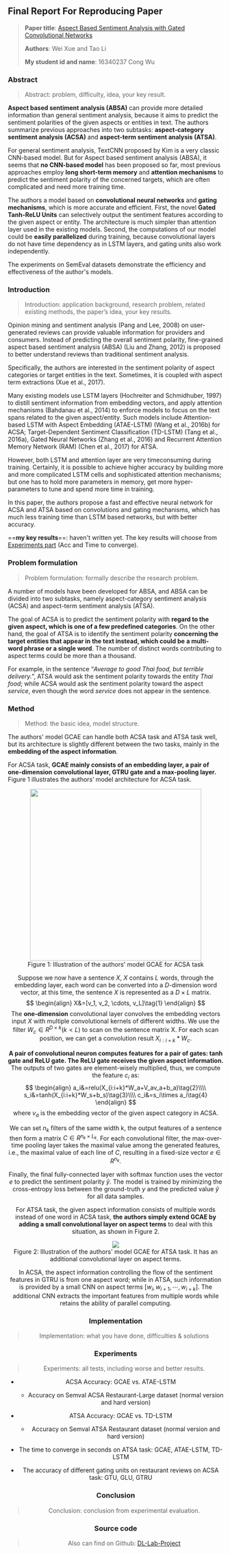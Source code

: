 ## Final Report For Reproducing Paper

> **Paper title**: [Aspect Based Sentiment Analysis with Gated Convolutional Networks](https://www.aclweb.org/anthology/P18-1234>)
>
> **Authors**: Wei Xue and Tao Li
>
> **My student id and name**: 16340237	Cong Wu

### Abstract

> Abstract: problem, difficulty, idea, your key result.
>

**Aspect based sentiment analysis (ABSA)** can provide more detailed information than general sentiment analysis, because it aims to predict the sentiment polarities of the given aspects or entities in text. The authors summarize previous approaches into two subtasks: **aspect-category sentiment analysis (ACSA)** and **aspect-term sentiment analysis (ATSA)**. 

For general sentiment analysis, TextCNN proposed by Kim is a very classic CNN-based model. But for Aspect based sentiment analysis (ABSA), it seems that **no CNN-based model** has been proposed so far, most previous approaches employ **long short-term memory** and **attention mechanisms** to predict the sentiment polarity of the concerned targets, which are often complicated and need more training time. 

The authors a model based on **convolutional neural networks** and **gating mechanisms**, which is more accurate and efficient. First, the novel **Gated Tanh-ReLU Units** can selectively output the sentiment features according to the given aspect or entity. The architecture is much simpler than attention layer used in the existing models. Second, the computations of our model could be **easily parallelized** during training, because convolutional layers do not have time dependency as in LSTM layers, and gating units also work independently. 

The experiments on SemEval datasets demonstrate the efficiency and effectiveness of the author's models.

### Introduction

> Introduction: application background, research problem, related existing methods, the paper’s idea, your key results. 

Opinion mining and sentiment analysis (Pang and Lee, 2008) on user-generated reviews can provide valuable information for providers and consumers. Instead of predicting the overall sentiment polarity, fine-grained aspect based sentiment analysis (ABSA) (Liu and Zhang, 2012) is proposed to better understand reviews than traditional sentiment analysis.

Specifically, the authors are interested in the sentiment polarity of aspect categories or target entities in the text. Sometimes, it is coupled with aspect term extractions (Xue et al., 2017). 

Many existing models use LSTM layers (Hochreiter and Schmidhuber, 1997) to distill sentiment information from embedding vectors, and apply attention mechanisms (Bahdanau et al., 2014) to enforce models to focus on the text spans related to the given aspect/entity. Such models include Attention-based LSTM with Aspect Embedding (ATAE-LSTM) (Wang et al., 2016b) for ACSA; Target-Dependent Sentiment Classification (TD-LSTM) (Tang et al., 2016a), Gated Neural Networks (Zhang et al., 2016) and Recurrent Attention Memory Network (RAM) (Chen et al., 2017) for ATSA. 

However, both LSTM and attention layer are very timeconsuming during training. Certainly, it is possible to achieve higher accuracy by building more and more complicated LSTM cells and sophisticated attention mechanisms; but one has to hold more parameters in memory, get more hyper-parameters to tune and spend more time in training. 

In this paper, the authors propose a fast and effective neural network for ACSA and ATSA based on convolutions and gating mechanisms, which has much less training time than LSTM based networks, but with better accuracy. 

==**my key results**==: haven't written yet. The key results will choose from [Experiments part](#**Experiments**) (Acc and Time to converge).

### Problem formulation 

> Problem formulation: formally describe the research problem. 

A number of models have been developed for ABSA, and ABSA can be divided into two subtasks, namely aspect-category sentiment analysis (ACSA) and aspect-term sentiment analysis (ATSA). 

The goal of ACSA is to predict the sentiment polarity with **regard to the given aspect, which is one of a few predefined categories**. On the other hand, the goal of ATSA is to identify the sentiment polarity **concerning the target entities that appear in the text instead, which could be**
**a multi-word phrase or a single word**. The number of distinct words contributing to aspect terms
could be more than a thousand. 

For example, in the sentence “*Average to good Thai food, but terrible delivery.*”, ATSA would ask the sentiment polarity towards the entity *Thai food*; while ACSA would ask the sentiment polarity toward the aspect *service*, even though the word *service* does not appear in the sentence. 

### **Method**

> Method: the basic idea, model structure. 

The authors' model GCAE can handle both ACSA task and ATSA task well, but its architecture is slightly different between the two tasks, mainly in the **embedding of the aspect information**. 

For ACSA task, **GCAE mainly consists of an embedding layer, a pair of one-dimension convolutional layer, GTRU gate and a max-pooling layer.** Figure 1 illustrates the authors’ model architecture for ACSA task.

<center><img src='img/GCAE-ACSA.png' height=400px><center>
<center><span>Figure 1: Illustration of the authors' model GCAE for ACSA task</span></center>

Suppose we now have a sentence $X$, $X$ contains $L$ words, through the embedding layer, each word can be converted into a $D$-dimension word vector, at this time, the sentence $X$ is represented as a $D\times L$ matrix.
$$
\begin{align}
X&=[v_1, v_2, \cdots, v_L]\tag{1}
\end{align}
$$
The **one-dimension** convolutional layer convolves the embedding vectors input $X$ with multiple convolutional kernels of different widths. We use the filter $W_c \in R^{D\times k}(k<L)$ to scan on the sentence matrix X. For each scan position, we can get a convolution result $X_{i:i+k}*W_c$.

**A pair of convolutional neuron computes features for a pair of gates: tanh gate and ReLU gate. The ReLU gate receives the given aspect information.** The outputs of two gates are element-wisely multiplied, thus, we compute the feature $c_i$ as:
$$
\begin{align}
a_i&=relu(X_{i:i+k}*W_a+V_av_a+b_a)\tag{2}\\\\
s_i&=tanh(X_{i:i+k}*W_s+b_s)\tag{3}\\\\
c_i&=s_i\times a_i\tag{4}
\end{align}
$$
where $v_a$ is the embedding vector of the given aspect category in ACSA.

We can set $n_k$ filters of the same width k, the output features of a sentence then form a matrix $C\in R^{n_k\times L_k}$. For each convolutional filter, the max-over-time pooling layer takes the maximal value among the generated features, i.e., the maximal value of each line of $C$, resulting in a fixed-size vector $e\in R^{n_k}$.

Finally, the final fully-connected layer with softmax function uses the vector $e$ to predict the sentiment polarity $\hat{y}$. The model is trained by minimizing the cross-entropy loss between the ground-truth $y$ and the predicted value $\hat{y}$ for all data samples.

For ATSA task, the given aspect information consists of multiple words instead of one word in ACSA task, **the authors simply extend GCAE by adding a small convolutional layer on aspect terms** to deal with this situation, as shown in Figure 2.

<center><img src='img/GCAE-ATSA.png'><center>
<center><span>Figure 2: Illustration of the authors' model GCAE for ATSA task. It has an additional convolutional layer on aspect terms.</span></center>

In ACSA, the aspect information controlling the flow of the sentiment features in GTRU is from one aspect word; while in ATSA, such information is provided by a small CNN on aspect terms $[w_i, w_{i+1}, \cdots, w_{i+k}]$. The additional CNN extracts the important features from multiple words while retains the ability of parallel computing.

### **Implementation**

> Implementation: what you have done, difficulties & solutions



### **Experiments**

> Experiments: all tests, including worse and better results.

- ACSA Accuracy: GCAE vs. ATAE-LSTM
  - Accuracy on Semval ACSA Restaurant-Large dataset (normal version and hard version)

- ATSA Accuracy: GCAE vs. TD-LSTM
  - Accuracy on Semval ATSA Restaurant dataset (normal version and hard version)
- The time to converge in seconds on ATSA task: GCAE, ATAE-LSTM, TD-LSTM
- The accuracy of different gating units on restaurant reviews on ACSA task: GTU, GLU, GTRU

### Conclusion

> Conclusion: conclusion from experimental evaluation.



### **Source code**

> Also can find on Github: [DL-Lab-Project](<https://github.com/RQTN/DL-Lab-Project>)







